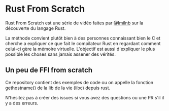 # Rust From Scratch

Rust From Scratch est une série de vidéo faites par [@Imilnb](https://twitter.com/iMilnb) sur la découverte du langage Rust.

La méthode convient plutôt bien à des personnes connaissant bien le C et cherche a expliquer ce que fait le compilateur Rust en regardant 
comment celui-ci gère la mémoire virtuelle.
L'objectif est aussi d'expliquer le plus possible les choses sans jamais assener des vérités.

## Un peu de FFI from scratch

Ce repository contient des exemples de code ou on appelle la fonction gethostname() de la lib de la vie (libc) depuis rust.


N'hésitez pas à créer des issues si vous avez des questions ou une PR s'il il y a des erreurs.
